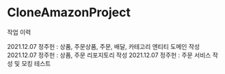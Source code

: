 # CloneAmazonProject

작업 이력

2021.12.07 정주헌 : 상품, 주문상품, 주문, 배달, 카테고리 엔티티 도메인 작성
2021.12.07 정주헌 : 상품, 주문 리포지토리 작성
2021.12.07 정주헌 : 주문 서비스 작성 및 모킹 테스트
